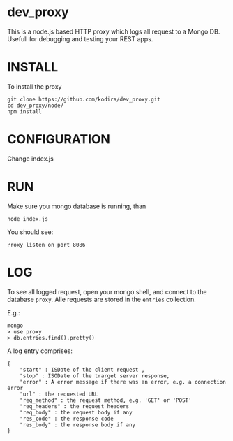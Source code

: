 dev_proxy
=========

This is a node.js based HTTP proxy which logs all request to a Mongo DB. Usefull for debugging and testing your REST apps. 


INSTALL
=======

To install the proxy

```
git clone https://github.com/kodira/dev_proxy.git
cd dev_proxy/node/
npm install
```

CONFIGURATION
=============

Change index.js


RUN
===

Make sure you mongo database is running, than

```
node index.js
```

You should see:

```
Proxy listen on port 8086
```


LOG
===

To see all logged request, open your mongo shell, and connect to the database ``proxy``. Alle requests are stored in the ``entries`` collection.

E.g.:

```
mongo
> use proxy
> db.entries.find().pretty()
````

A log entry comprises:


```
{
	"start" : ISDate of the client request ,
	"stop" : ISODate of the trarget server response,
	"error" : A error message if there was an error, e.g. a connection error
	"url" : the requested URL
	"req_method" : the request method, e.g. 'GET' or 'POST'
	"req_headers" : the request headers
	"req_body" : the request body if any
	"res_code" : the response code
	"res_body" : the response body if any
}
```






